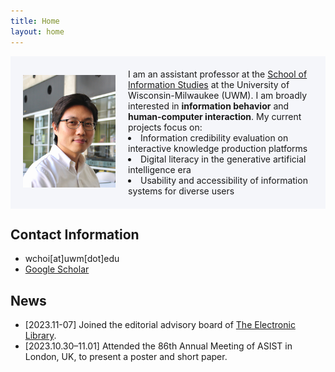 ```yaml
---
title: Home
layout: home
---
```

<style>
  /* Default styles */
  .flex-container {
    background-color: #F5F6FA;
    padding: 20px;
    display: flex;
    align-items: center;
  }

  /* Image styles for small screens (up to 767px width) */
  @media (max-width: 767px) {
    .flex-container {
      flex-direction: column; /* Stack items vertically */
      align-items: center; /* Center items horizontally */
    }

    .flex-container img {
      width: 100%; /* Make the image take up the full width */
      margin-bottom: 15px; /* Add some space below the image */
    }
  }
</style>

<div class="flex-container">
  <div style="flex: 1;">
    <img src="assets/images/wchoi_gp_60.png" alt="Wonchan Choi">
  </div>
  <div style="flex: 2; padding-left: 20px;">
I am an assistant professor at the <a href="https://uwm.edu/informationstudies/">School of Information Studies</a> at the University of Wisconsin-Milwaukee (UWM). I am broadly interested in <b>information behavior</b> and <b>human-computer interaction</b>. My current projects focus on:
<ui>
  <li>Information credibility evaluation on interactive knowledge production platforms</li>
  <li>Digital literacy in the generative artificial intelligence era</li>
  <li>Usability and accessibility of information systems for diverse users</li>
</ui>
  </div>
</div>

## Contact Information
- wchoi[at]uwm[dot]edu
- [Google Scholar](https://scholar.google.com/citations?user=p5_1GbgAAAAJ&hl=en)

## News
- [2023.11-07] Joined the editorial advisory board of [The Electronic Library](https://www.emeraldgrouppublishing.com/journal/el). 
- [2023.10.30–11.01] Attended the 86th Annual Meeting of ASIST in London, UK, to present a poster and short paper.


<script align="left" type='text/javascript' id='clustrmaps' src='//cdn.clustrmaps.com/map_v2.js?cl=92a5ba&w=300&t=m&d=Buia3_aP6HE9HUvnNVOCjl51F8oLJBl4jj6v4tYFxDE&co=ffffff&ct=808080&cmo=3acc3a&cmn=ff5353'></script>
